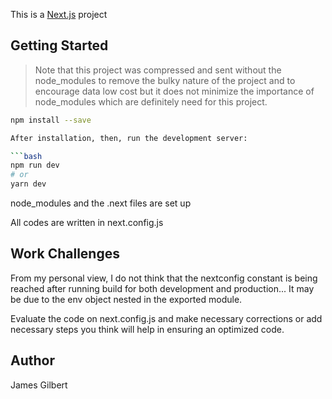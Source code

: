 This is a [Next.js](https://nextjs.org/) project

## Getting Started

> Note that this project was compressed and sent without the node_modules to remove the bulky nature of the project and to encourage data low cost but it does not minimize the importance of node_modules which are definitely need for this project.

```bash
npm install --save

After installation, then, run the development server:

```bash
npm run dev
# or
yarn dev
```
node_modules and the .next files are set up

All codes are written in next.config.js

## Work Challenges

From my personal view, I do not think that the nextconfig constant is being reached after running build for both development and production... It may be due to the env object nested in the exported module.

Evaluate the code on next.config.js and make necessary corrections or add necessary steps you think will help in ensuring an optimized code.


## Author

James Gilbert


